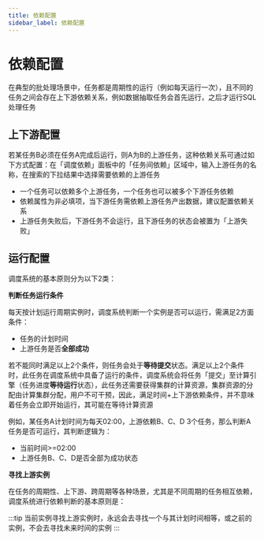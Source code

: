 ```yaml
---
title: 依赖配置
sidebar_label: 依赖配置
---
```

# 依赖配置

在典型的批处理场景中，任务都是周期性的运行（例如每天运行一次），且不同的任务之间会存在上下游依赖关系，例如数据抽取任务会首先运行，之后才运行SQL处理任务

## 上下游配置

若某任务B必须在任务A完成后运行，则A为B的上游任务，这种依赖关系可通过如下方式配置：在「调度依赖」面板中的「任务间依赖」区域中，输入上游任务的名称，在搜索的下拉结果中选择需要依赖的上游任务

- 一个任务可以依赖多个上游任务，一个任务也可以被多个下游任务依赖
- 依赖属性为非必填项，当下游任务需依赖上游任务产出数据，建议配置依赖关系
- 上游任务失败后，下游任务不会运行，且下游任务的状态会被置为「上游失败」

## 运行配置

调度系统的基本原则分为以下2类：

**判断任务运行条件**

每天按计划运行周期实例时，调度系统判断一个实例是否可以运行，需满足2方面条件：

- 任务的计划时间
- 上游任务是否**全部成功**

若不能同时满足以上2个条件，则任务会处于**等待提交**状态。满足以上2个条件时，此任务在调度系统中具备了运行的条件，调度系统会将任务「提交」至计算引擎（任务进度**等待运行**状态），此任务还需要获得集群的计算资源，集群资源的分配由计算集群分配，用户不可干预，因此，满足时间+上下游依赖条件，并不意味着任务会立即开始运行，其可能在等待计算资源

例如，某任务A计划时间为每天02:00，上游依赖B、C、D 3个任务，那么判断A任务是否可运行，其判断逻辑为：

- 当前时间>=02:00
- 上游任务B、C、D是否全部为成功状态

**寻找上游实例**

在任务的周期性、上下游、跨周期等各种场景，尤其是不同周期的任务相互依赖，调度系统进行依赖判断的基本原则是：

:::tip
当前实例寻找上游实例时，永远会去寻找一个与其计划时间相等，或之前的实例，不会去寻找未来时间的实例
:::

